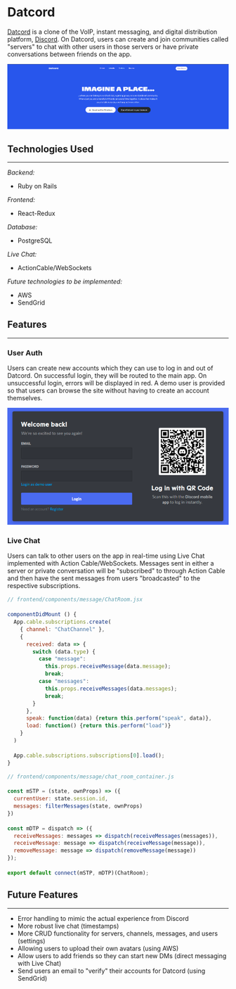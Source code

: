 # Datcord

[Datcord](https://ea-datcord.herokuapp.com/#/) is a clone of the VoIP, instant messaging, and digital distribution platform, [Discord](https://discord.com). On Datcord, users can create and join communities called "servers" to chat with other users in those servers or have private conversations between friends on the app.

<p align="center">
  <img src="app/assets/images/prod_readme/DatcordSplash.png" />
</p>

## Technologies Used
***
*Backend:*
- Ruby on Rails

*Frontend:*
- React-Redux

*Database:*
- PostgreSQL

*Live Chat:*
- ActionCable/WebSockets

*Future technologies to be implemented:*
- AWS
- SendGrid

## Features
***

### **User Auth**

Users can create new accounts which they can use to log in and out of Datcord. On successful login, they will be routed to the main app. On unsuccessful login, errors will be displayed in red. A demo user is provided so that users can browse the site without having to create an account themselves.

<p align="center">
  <img src="app/assets/images/prod_readme/UserAuth.png" />
</p>

### **Live Chat**

Users can talk to other users on the app in real-time using Live Chat implemented with Action Cable/WebSockets. Messages sent in either a server or private conversation will be "subscribed" to through Action Cable and then have the sent messages from users "broadcasted" to the respective subscriptions.

```js
// frontend/components/message/ChatRoom.jsx

componentDidMount () {
  App.cable.subscriptions.create(
    { channel: "ChatChannel" },
    {
      received: data => {
        switch (data.type) {
          case "message":
            this.props.receiveMessage(data.message);
            break;
          case "messages":
            this.props.receiveMessages(data.messages);
            break;
        }
      },
      speak: function(data) {return this.perform("speak", data)},
      load: function() {return this.perform("load")}
    }
  )

  App.cable.subscriptions.subscriptions[0].load();
}
```

```js
// frontend/components/message/chat_room_container.js

const mSTP = (state, ownProps) => ({
  currentUser: state.session.id,
  messages: filterMessages(state, ownProps)
})

const mDTP = dispatch => ({
  receiveMessages: messages => dispatch(receiveMessages(messages)),
  receiveMessage: message => dispatch(receiveMessage(message)),
  removeMessage: message => dispatch(removeMessage(message))
});

export default connect(mSTP, mDTP)(ChatRoom);
```

## Future Features
***

- Error handling to mimic the actual experience from Discord
- More robust live chat (timestamps)
- More CRUD functionality for servers, channels, messages, and users (settings)
- Allowing users to upload their own avatars (using AWS)
- Allow users to add friends so they can start new DMs (direct messaging with Live Chat)
- Send users an email to "verify" their accounts for Datcord (using SendGrid)
